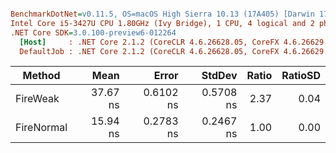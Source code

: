 ``` ini

BenchmarkDotNet=v0.11.5, OS=macOS High Sierra 10.13 (17A405) [Darwin 17.0.0]
Intel Core i5-3427U CPU 1.80GHz (Ivy Bridge), 1 CPU, 4 logical and 2 physical cores
.NET Core SDK=3.0.100-preview6-012264
  [Host]     : .NET Core 2.1.2 (CoreCLR 4.6.26628.05, CoreFX 4.6.26629.01), 64bit RyuJIT
  DefaultJob : .NET Core 2.1.2 (CoreCLR 4.6.26628.05, CoreFX 4.6.26629.01), 64bit RyuJIT


```
|     Method |     Mean |     Error |    StdDev | Ratio | RatioSD |
|----------- |---------:|----------:|----------:|------:|--------:|
|   FireWeak | 37.67 ns | 0.6102 ns | 0.5708 ns |  2.37 |    0.04 |
| FireNormal | 15.94 ns | 0.2783 ns | 0.2467 ns |  1.00 |    0.00 |
